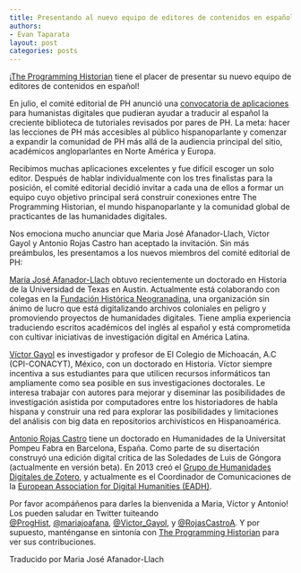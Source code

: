 ```yaml
---
title: Presentando al nuevo equipo de editores de contenidos en español de The Programming Historian  
authors:
- Evan Taparata
layout: post
categories: posts
---
```


¡[The Programming Historian](programminghistorian.org) tiene el placer de presentar su nuevo equipo de editores de contenidos en español!

En julio, el comité editorial de PH anunció una [convocatoria de aplicaciones](http://programminghistorian.org/posts/spanish-editor) para humanistas digitales que pudieran ayudar a traducir al español la creciente biblioteca de tutoriales revisados por pares de PH. La meta: hacer las lecciones de PH más accesibles al público hispanoparlante y comenzar a expandir la comunidad de PH más allá de la audiencia principal del sitio, académicos angloparlantes en Norte América y Europa. 

Recibimos muchas aplicaciones excelentes y fue difícil escoger un solo editor. Después de hablar individualmente con los tres finalistas para la posición, el comité editorial decidió invitar a cada una de ellos a formar un equipo cuyo objetivo principal será construir conexiones entre The Programming Historian, el mundo hispanoparlante y la comunidad global de practicantes de las humanidades digitales. 

Nos emociona mucho anunciar que Maria José Afanador-Llach, Víctor Gayol y Antonio Rojas Castro han aceptado la invitación. Sin más preámbulos, les presentamos a los nuevos miembros del comité editorial de PH: 

[Maria José Afanador-Llach](https://twitter.com/mariajoafana) obtuvo recientemente un doctorado en Historia de la Universidad de Texas en Austin. Actualmente está colaborando con colegas en la [Fundación Histórica Neogranadina](http://neogranadina.org/en/), una organización sin ánimo de lucro que está digitalizando archivos coloniales en peligro y promoviendo proyectos de humanidades digitales. Tiene amplia experiencia traduciendo escritos académicos del inglés al español y está comprometida con cultivar iniciativas de investigación digital en América Latina. 

[Víctor Gayol](https://twitter.com/victor_gayol) es investigador y profesor de El Colegio de Michoacán, A.C (CPI-CONACYT), México, con un doctorado en Historia. Víctor siempre incentiva a sus estudiantes para que utilicen recursos informáticos tan ampliamente como sea posible en sus investigaciones doctorales. Le interesa trabajar con autores para mejorar y diseminar las posibilidades de investigación asistida por computadores entre los historiadores de habla hispana y construir una red para explorar las posibilidades y limitaciones del análisis con big data en repositorios archivísticos en Hispanoamérica. 

[Antonio Rojas Castro](https://twitter.com/RojasCastroA) tiene un doctorado en Humanidades de la Universitat Pompeu Fabra en Barcelona, España. Como parte de su disertación construyó una edición digital crítica de las Soledades de Luis de Góngora (actualmente en versión beta). En 2013 creó el [Grupo de Humanidades Digitales de Zotero](https://www.zotero.org/groups/humanidades_digitales), y actualmente es el Coordinador de Comunicaciones de la [European Association for Digital Humanities (EADH)](http://eadh.org/).

Por favor acompáñenos para darles la bienvenida a Maria, Víctor y Antonio! Los pueden saludar en Twitter tuiteando [@ProgHist](https://twitter.com/proghist), [@mariajoafana](https://twitter.com/mariajoafana), [@Victor_Gayol](https://twitter.com/victor_gayol), y [@RojasCastroA](https://twitter.com/RojasCastroA). Y por supuesto, manténganse en sintonía con [The Programming Historian](http://programminghistorian.org/) para ver sus contribuciones.

Traducido por Maria José Afanador-Llach


